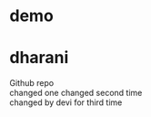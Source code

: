# demo
# dharani
Github repo
<br>
changed one
changed second time
<br>
changed by devi
for third time